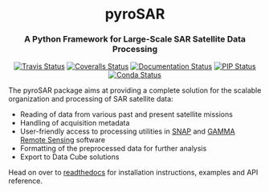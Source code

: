 <h1 align="center">
  <br>
  <a>pyroSAR</a>
</h1>
<h3 align="center">A Python Framework for Large-Scale SAR Satellite Data Processing</h3>

<p align="center">
  <a href='https://github.com/johntruckenbrodt/pyroSAR/actions/workflows/python-package-conda.yml'>
    <img src='https://github.com/johntruckenbrodt/pyroSAR/actions/workflows/python-package-conda.yml/badge.svg' alt='Travis Status'></a>
  <a href='https://coveralls.io/github/johntruckenbrodt/pyroSAR?branch=main'>
    <img src='https://coveralls.io/repos/github/johntruckenbrodt/pyroSAR/badge.svg?branch=main' alt='Coveralls Status' /></a>
  <a href='https://pyrosar.readthedocs.io/en/latest/?badge=latest'>
    <img src='https://readthedocs.org/projects/pyrosar/badge/?version=latest' alt='Documentation Status' /></a>
  <a href='https://badge.fury.io/py/pyroSAR'>
    <img src='https://badge.fury.io/py/pyroSAR.svg' alt='PIP Status' /></a>
  <a href='https://anaconda.org/conda-forge/pyrosar'>
    <img src='https://img.shields.io/conda/vn/conda-forge/pyrosar.svg' alt='Conda Status' /></a>
</p>

The pyroSAR package aims at providing a complete solution for the scalable organization and processing of SAR satellite data:
* Reading of data from various past and present satellite missions
* Handling of acquisition metadata
* User-friendly access to processing utilities in [SNAP](https://step.esa.int/main/toolboxes/snap/) 
and [GAMMA Remote Sensing](https://www.gamma-rs.ch/) software
* Formatting of the preprocessed data for further analysis
* Export to Data Cube solutions

Head on over to [readthedocs](https://pyrosar.readthedocs.io/en/latest/?badge=latest) for installation instructions,
examples and API reference.
